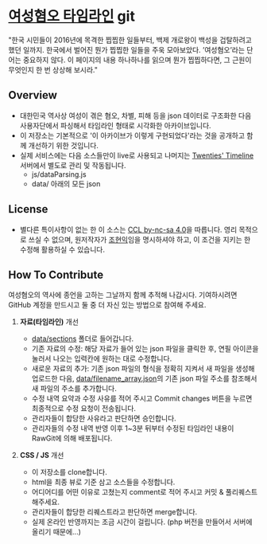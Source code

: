 # [여성혐오 타임라인](http://20timeline.com/oversmart/misogyny-timeline) git

"한국 시민들이 2016년에 목격한 찝찝한 일들부터, 백제 개로왕이 백성을 겁탈하려고 했던 일까지. 한국에서 벌어진 뭔가 찝찝한 일들을 주욱 모아보았다. ’여성혐오’라는 단어는 중요하지 않다. 이 페이지의 내용 하나하나를 읽으며 뭔가 찝찝하다면, 그 근원이 무엇인지 한 번 상상해 보시라."


## Overview

- 대한민국 역사상 여성이 겪은 혐오, 차별, 피해 등을 json 데이터로 구조화한 다음 사용자단에서 파싱해서 타임라인 형태로 시각화한 아카이브입니다.
- 이 저장소는 기본적으로 '이 아카이브가 이렇게 구현되었다'라는 것을 공개하고 함께 개선하기 위한 것입니다.
- 실제 서비스에는 다음 소스들만이 live로 사용되고 나머지는 [Twenties' Timeline](http://20timeline.com/) 서버에서 별도로 관리 및 작동됩니다.
	- js/dataParsing.js
   - data/ 아래의 모든 json


## License

- 별다른 특이사항이 없는 한 이 소스는 [CCL by-nc-sa 4.0](http://creativecommons.org/licenses/by-nc-sa/4.0/)을 따릅니다. 영리 목적으로 쓰실 수 없으며, 원저작자가 [조현익](mailto:comjoy91@20timeline.com)임을 명시하셔야 하고, 이 조건을 지키는 한 수정해 활용하실 수 있습니다.


## How To Contribute

여성혐오의 역사에 종언을 고하는 그날까지 함께 추적해 나갑시다.
기여하시려면 GitHub 계정을 만드시고 둘 중 더 자신 있는 방법으로 참여해 주세요.

1. **자료(타임라인)** 개선
   * [data/sections](https://github.com/yuptogun/misogyny-timeline/blob/master/data/sections) 폴더로 들어갑니다.
   * 기존 자료의 수정: 해당 자료가 들어 있는 json 파일을 클릭한 후, 연필 아이콘을 눌러서 나오는 입력칸에 원하는 대로 수정합니다.
   * 새로운 자료의 추가: 기존 json 파일의 형식을 정확히 지켜서 새 파일을 생성해 업로드한 다음, [data/filename_array.json](https://github.com/yuptogun/misogyny-timeline/blob/master/data/filename_array.json)의 기존 json 파일 주소를 참조해서 새 파일의 주소를 추가합니다.
   * 수정 내역 요약과 수정 사유를 적어 주시고 Commit changes 버튼을 누르면 최종적으로 수정 요청이 전송됩니다.
   * 관리자들이 합당한 사유라고 판단하면 승인합니다.
   * 관리자들의 수정 내역 반영 이후 1~3분 뒤부터 수정된 타임라인 내용이 RawGit에 의해 배포됩니다.

2. **CSS / JS** 개선 
   * 이 저장소를 clone합니다.
   * html을 최종 뷰로 기준 삼고 소스들을 수정합니다.
   * 어디어디를 어떤 이유로 고쳤는지 comment로 적어 주시고 커밋 & 풀리퀘스트 해주세요.
   * 관리자들이 합당한 리퀘스트라고 판단하면 merge합니다.
   * 실제 온라인 반영까지는 조금 시간이 걸립니다. (php 버전을 만들어서 서버에 올리기 때문에...)
